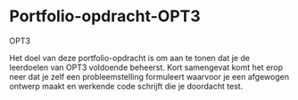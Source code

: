# Portfolio-opdracht-OPT3
OPT3

Het doel van deze portfolio-opdracht is om aan te tonen dat je de leerdoelen van OPT3 voldoende
beheerst. Kort samengevat komt het erop neer dat je zelf een probleemstelling formuleert waarvoor
je een afgewogen ontwerp maakt en werkende code schrijft die je doordacht test.
